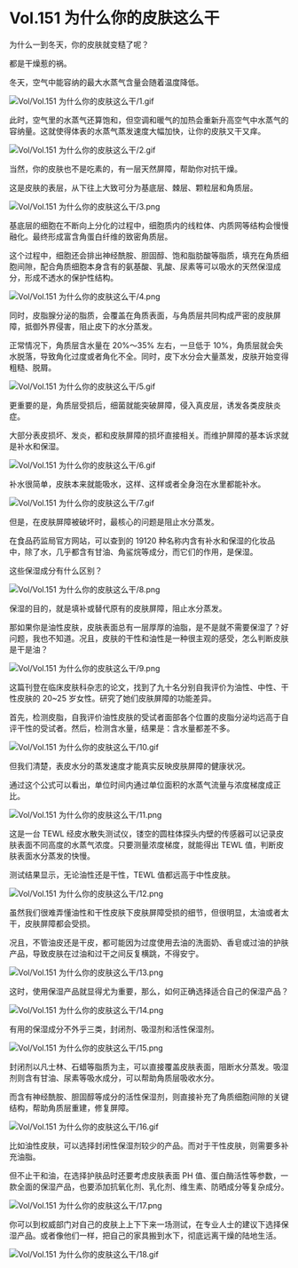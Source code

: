 # Vol.151 为什么你的皮肤这么干

为什么一到冬天，你的皮肤就变糙了呢？

都是干燥惹的祸。

冬天，空气中能容纳的最大水蒸气含量会随着温度降低。

![Vol/Vol.151 为什么你的皮肤这么干/1.gif](https://file.hsyhx.top/iPaperClipICU/web/assets/image/文字稿/Vol/Vol.151%20为什么你的皮肤这么干/1.gif?imageMogr2/format/avif)

此时，空气里的水蒸气还算饱和，但空调和暖气的加热会重新升高空气中水蒸气的容纳量。这就使得体表的水蒸气蒸发速度大幅加快，让你的皮肤又干又痒。

![Vol/Vol.151 为什么你的皮肤这么干/2.gif](https://file.hsyhx.top/iPaperClipICU/web/assets/image/文字稿/Vol/Vol.151%20为什么你的皮肤这么干/2.gif?imageMogr2/format/avif)

当然，你的皮肤也不是吃素的，有一层天然屏障，帮助你对抗干燥。

这是皮肤的表层，从下往上大致可分为基底层、棘层、颗粒层和角质层。

![Vol/Vol.151 为什么你的皮肤这么干/3.png](https://file.hsyhx.top/iPaperClipICU/web/assets/image/文字稿/Vol/Vol.151%20为什么你的皮肤这么干/3.png?imageMogr2/format/avif)

基底层的细胞在不断向上分化的过程中，细胞质内的线粒体、内质网等结构会慢慢融化。最终形成富含角蛋白纤维的致密角质层。

这个过程中，细胞还会排出神经酰胺、胆固醇、饱和脂肪酸等脂质，填充在角质细胞间隙，配合角质细胞本身含有的氨基酸、乳酸、尿素等可以吸水的天然保湿成分，形成不透水的保护性结构。

![Vol/Vol.151 为什么你的皮肤这么干/4.png](https://file.hsyhx.top/iPaperClipICU/web/assets/image/文字稿/Vol/Vol.151%20为什么你的皮肤这么干/4.png?imageMogr2/format/avif)

同时，皮脂腺分泌的脂质，会覆盖在角质表面，与角质层共同构成严密的皮肤屏障，抵御外界侵害，阻止皮下的水分蒸发。

正常情况下，角质层含水量在 20%～35% 左右，一旦低于 10%，角质层就会失水脱落，导致角化过度或者角化不全。同时，皮下水分会大量蒸发，皮肤开始变得粗糙、脱屑。

![Vol/Vol.151 为什么你的皮肤这么干/5.gif](https://file.hsyhx.top/iPaperClipICU/web/assets/image/文字稿/Vol/Vol.151%20为什么你的皮肤这么干/5.gif?imageMogr2/format/avif)

更重要的是，角质层受损后，细菌就能突破屏障，侵入真皮层，诱发各类皮肤炎症。

大部分表皮损坏、发炎，都和皮肤屏障的损坏直接相关。而维护屏障的基本诉求就是补水和保湿。

![Vol/Vol.151 为什么你的皮肤这么干/6.gif](https://file.hsyhx.top/iPaperClipICU/web/assets/image/文字稿/Vol/Vol.151%20为什么你的皮肤这么干/6.gif?imageMogr2/format/avif)

补水很简单，皮肤本来就能吸水，这样、这样或者全身泡在水里都能补水。

![Vol/Vol.151 为什么你的皮肤这么干/7.gif](https://file.hsyhx.top/iPaperClipICU/web/assets/image/文字稿/Vol/Vol.151%20为什么你的皮肤这么干/7.gif?imageMogr2/format/avif)

但是，在皮肤屏障被破坏时，最核心的问题是阻止水分蒸发。

在食品药监局官方网站，可以查到的 19120 种名称内含有补水和保湿的化妆品中，除了水，几乎都含有甘油、角鲨烷等成分，而它们的作用，是保湿。

这些保湿成分有什么区别？

![Vol/Vol.151 为什么你的皮肤这么干/8.png](https://file.hsyhx.top/iPaperClipICU/web/assets/image/文字稿/Vol/Vol.151%20为什么你的皮肤这么干/8.png?imageMogr2/format/avif)

保湿的目的，就是填补或替代原有的皮肤屏障，阻止水分蒸发。

那如果你是油性皮肤，皮肤表面总有一层厚厚的油脂，是不是就不需要保湿了？好问题，我也不知道。况且，皮肤的干性和油性是一种很主观的感受，怎么判断皮肤是干是油？

![Vol/Vol.151 为什么你的皮肤这么干/9.png](https://file.hsyhx.top/iPaperClipICU/web/assets/image/文字稿/Vol/Vol.151%20为什么你的皮肤这么干/9.png?imageMogr2/format/avif)

这篇刊登在临床皮肤科杂志的论文，找到了九十名分别自我评价为油性、中性、干性皮肤的 20\~25 岁女性。研究了她们皮肤屏障的功能差异。

首先，检测皮脂，自我评价油性皮肤的受试者面部各个位置的皮脂分泌均远高于自评干性的受试者。然后，检测含水量，结果是：含水量都差不多。

![Vol/Vol.151 为什么你的皮肤这么干/10.gif](https://file.hsyhx.top/iPaperClipICU/web/assets/image/文字稿/Vol/Vol.151%20为什么你的皮肤这么干/10.gif?imageMogr2/format/avif)

但我们清楚，表皮水分的蒸发速度才能真实反映皮肤屏障的健康状况。

通过这个公式可以看出，单位时间内通过单位面积的水蒸气流量与浓度梯度成正比。

![Vol/Vol.151 为什么你的皮肤这么干/11.png](https://file.hsyhx.top/iPaperClipICU/web/assets/image/文字稿/Vol/Vol.151%20为什么你的皮肤这么干/11.png?imageMogr2/format/avif)

这是一台 TEWL 经皮水散失测试仪，镂空的圆柱体探头内壁的传感器可以记录皮肤表面不同高度的水蒸气浓度。只要测量浓度梯度，就能得出 TEWL 值，判断皮肤表面水分蒸发的快慢。

测试结果显示，无论油性还是干性，TEWL 值都远高于中性皮肤。

![Vol/Vol.151 为什么你的皮肤这么干/12.png](https://file.hsyhx.top/iPaperClipICU/web/assets/image/文字稿/Vol/Vol.151%20为什么你的皮肤这么干/12.png?imageMogr2/format/avif)

虽然我们很难弄懂油性和干性皮肤下皮肤屏障受损的细节，但很明显，太油或者太干，皮肤屏障都会受损。

况且，不管油皮还是干皮，都可能因为过度使用去油的洗面奶、香皂或过油的护肤产品，导致皮肤在过油和过干之间反复横跳，不得安宁。

![Vol/Vol.151 为什么你的皮肤这么干/13.png](https://file.hsyhx.top/iPaperClipICU/web/assets/image/文字稿/Vol/Vol.151%20为什么你的皮肤这么干/13.png?imageMogr2/format/avif)

这时，使用保湿产品就显得尤为重要，那么，如何正确选择适合自己的保湿产品？

![Vol/Vol.151 为什么你的皮肤这么干/14.png](https://file.hsyhx.top/iPaperClipICU/web/assets/image/文字稿/Vol/Vol.151%20为什么你的皮肤这么干/14.png?imageMogr2/format/avif)

有用的保湿成分不外乎三类，封闭剂、吸湿剂和活性保湿剂。

![Vol/Vol.151 为什么你的皮肤这么干/15.png](https://file.hsyhx.top/iPaperClipICU/web/assets/image/文字稿/Vol/Vol.151%20为什么你的皮肤这么干/15.png?imageMogr2/format/avif)

封闭剂以凡士林、石蜡等脂质为主，可以直接覆盖皮肤表面，阻断水分蒸发。吸湿剂则含有甘油、尿素等吸水成分，可以帮助角质层吸收水分。

而含有神经酰胺、胆固醇等成分的活性保湿剂，则直接补充了角质细胞间隙的关键结构，帮助角质层重建，修复屏障。

![Vol/Vol.151 为什么你的皮肤这么干/16.gif](https://file.hsyhx.top/iPaperClipICU/web/assets/image/文字稿/Vol/Vol.151%20为什么你的皮肤这么干/16.gif?imageMogr2/format/avif)

比如油性皮肤，可以选择封闭性保湿剂较少的产品。而对于干性皮肤，则需要多补充油脂。

但不止干和油，在选择护肤品时还要考虑皮肤表面 PH 值、蛋白酶活性等参数，一款全面的保湿产品，也要添加抗氧化剂、乳化剂、维生素、防晒成分等复杂成分。

![Vol/Vol.151 为什么你的皮肤这么干/17.png](https://file.hsyhx.top/iPaperClipICU/web/assets/image/文字稿/Vol/Vol.151%20为什么你的皮肤这么干/17.png?imageMogr2/format/avif)

你可以到权威部门对自己的皮肤上上下下来一场测试，在专业人士的建议下选择保湿产品。或者像他们一样，把自己的家具搬到水下，彻底远离干燥的陆地生活。

![Vol/Vol.151 为什么你的皮肤这么干/18.gif](https://file.hsyhx.top/iPaperClipICU/web/assets/image/文字稿/Vol/Vol.151%20为什么你的皮肤这么干/18.gif?imageMogr2/format/avif)
